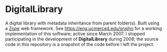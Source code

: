 DigitalLibrary
==============

A digital library with metadata inheritance from parent folder(s).
Built using a [Zope](http://zope2.zope.org/ "Zope 2") web framework.
See https://eng.ucmerced.edu/snsjho for a working implementation of this software; active since March 2007.
I stopped participating in the development of **DigitalLibrary** during 2008; the source code in this repository is a snapshot of the code before I left the project.
